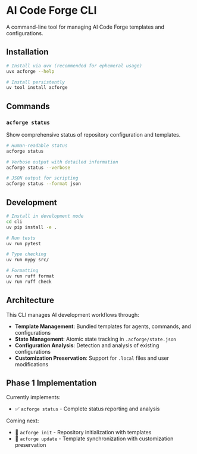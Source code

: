 # AI Code Forge CLI

A command-line tool for managing AI Code Forge templates and configurations.

## Installation

```bash
# Install via uvx (recommended for ephemeral usage)
uvx acforge --help

# Install persistently
uv tool install acforge
```

## Commands

### `acforge status`

Show comprehensive status of repository configuration and templates.

```bash
# Human-readable status
acforge status

# Verbose output with detailed information
acforge status --verbose

# JSON output for scripting
acforge status --format json
```

## Development

```bash
# Install in development mode
cd cli
uv pip install -e .

# Run tests
uv run pytest

# Type checking
uv run mypy src/

# Formatting
uv run ruff format
uv run ruff check
```

## Architecture

This CLI manages AI development workflows through:

- **Template Management**: Bundled templates for agents, commands, and configurations
- **State Management**: Atomic state tracking in `.acforge/state.json`  
- **Configuration Analysis**: Detection and analysis of existing configurations
- **Customization Preservation**: Support for `.local` files and user modifications

## Phase 1 Implementation

Currently implements:
- ✅ `acforge status` - Complete status reporting and analysis

Coming next:
- 🚧 `acforge init` - Repository initialization with templates
- 🚧 `acforge update` - Template synchronization with customization preservation